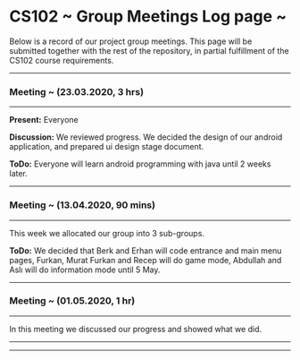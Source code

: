 # CS102 ~ Group Meetings Log page ~

Below is a record of our project group meetings. This page will be submitted together with the rest of the repository, in partial fulfillment of the CS102 course requirements.

****
### Meeting ~ (23.03.2020, 3 hrs)
****
**Present:** Everyone

**Discussion:** 
We reviewed progress. We decided the design of our android application, and prepared ui design stage document.

**ToDo:** Everyone will learn android programming with java until 2 weeks later.

****
### Meeting ~ (13.04.2020, 90 mins)
****
This week we allocated our group into 3 sub-groups. 

**ToDo:** We decided that Berk and Erhan will code entrance and main menu pages, Furkan, Murat Furkan and Recep will do game mode, Abdullah and Aslı will do information mode until 5 May.

****
### Meeting ~ (01.05.2020, 1 hr)
****
In this meeting we discussed our progress and showed what we did.

****
****
